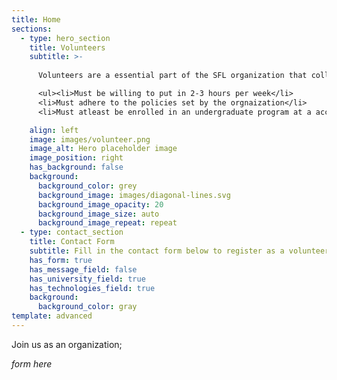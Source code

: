 ```yaml
---
title: Home
sections:
  - type: hero_section
    title: Volunteers
    subtitle: >-
      
      Volunteers are a essential part of the SFL organization that collaborate together to spread positivity in the community by helping out at the organization. The following are the requirements if you’re willing to become apart of the volunteer commitee:  

      <ul><li>Must be willing to put in 2-3 hours per week</li>
      <li>Must adhere to the policies set by the orgnaization</li> 
      <li>Must atleast be enrolled in an undergraduate program at a accredited institution</li></ul>  

    align: left
    image: images/volunteer.png
    image_alt: Hero placeholder image
    image_position: right
    has_background: false
    background:
      background_color: grey
      background_image: images/diagonal-lines.svg
      background_image_opacity: 20
      background_image_size: auto
      background_image_repeat: repeat
  - type: contact_section 
    title: Contact Form 
    subtitle: Fill in the contact form below to register as a volunteer for SFL!
    has_form: true 
    has_message_field: false
    has_university_field: true
    has_technologies_field: true
    background:
      background_color: gray
template: advanced
---
```


Join us as an organization;

_form here_